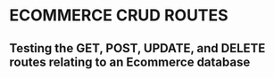 # ECOMMERCE CRUD ROUTES

## Testing the GET, POST, UPDATE, and DELETE routes relating to an Ecommerce database
